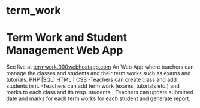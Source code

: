 # term_work
# Term Work and Student Management Web App
See live at [termwork.000webhostapp.com](https://www.termwork.000webhostapp.com)
An Web App where teachers can manage the classes and students and their term works such as exams and tutorials.
PHP |SQL| HTML | CSS
-Teachers can create class and add students in it.
-Teachers can add term work (exams, tutorials etc.) and marks to each class and its resp. students.
-Teachers can update submitted date and marks for each term works for each student and generate report.
